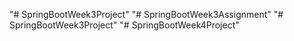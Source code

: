 "# SpringBootWeek3Project" 
"# SpringBootWeek3Assignment" 
"# SpringBootWeek3Project" 
"# SpringBootWeek4Project" 
